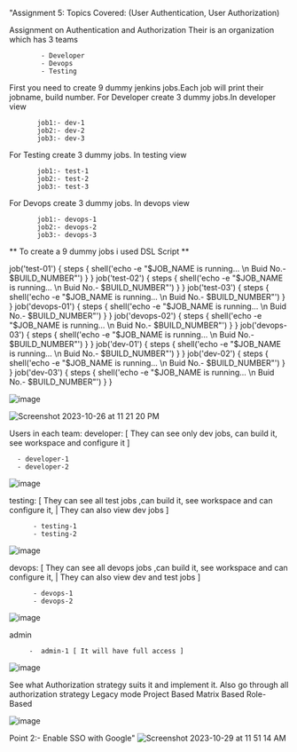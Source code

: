 "Assignment 5:
Topics Covered:  (User Authentication, User Authorization)

 Assignment on Authentication and Authorization
  Their is an organization which has 3 teams
  
            - Developer
            - Devops
            - Testing
            
 First you need to create 9 dummy jenkins jobs.Each job will print their jobname, build number.
   For Developer create 3 dummy jobs.In developer view
   
           job1:- dev-1
           job2:- dev-2
           job3:- dev-3
  For Testing create 3 dummy jobs. In testing view
  
           job1:- test-1
           job2:- test-2
           job3:- test-3
           
 For Devops create 3 dummy jobs. In devops view
 
           job1:- devops-1
           job2:- devops-2
           job3:- devops-3
                
        
 ** To create a 9 dummy jobs i used DSL Script  **
 
 job('test-01') {
  steps {
    shell('echo -e "$JOB_NAME is running... \n Buid No.- $BUILD_NUMBER"')
  }
}
job('test-02') {
  steps {
    shell('echo -e "$JOB_NAME is running... \n Buid No.- $BUILD_NUMBER"')
  }
}
job('test-03') {
  steps {
    shell('echo -e "$JOB_NAME is running... \n Buid No.- $BUILD_NUMBER"')
  }
}
job('devops-01') {
  steps {
    shell('echo -e "$JOB_NAME is running... \n Buid No.- $BUILD_NUMBER"')
  }
}
job('devops-02') {
  steps {
    shell('echo -e "$JOB_NAME is running... \n Buid No.- $BUILD_NUMBER"')
  }
}
job('devops-03') {
  steps {
    shell('echo -e "$JOB_NAME is running... \n Buid No.- $BUILD_NUMBER"')
  }
}
job('dev-01') {
  steps {
    shell('echo -e "$JOB_NAME is running... \n Buid No.- $BUILD_NUMBER"')
  }
}
job('dev-02') {
  steps {
    shell('echo -e "$JOB_NAME is running... \n Buid No.- $BUILD_NUMBER"')
  }
}
job('dev-03') {
  steps {
    shell('echo -e "$JOB_NAME is running... \n Buid No.- $BUILD_NUMBER"')
  }
}


  ![image](https://github.com/parsugit/ansible_practice/assets/132131379/b325783f-7a0d-43d3-9dab-9e56e4a3da27)
  
  ![Screenshot 2023-10-26 at 11 21 20 PM](https://github.com/c-shantanu/ninja/assets/52127255/4932b027-ac8f-4529-9bcb-8f6375398e18)




 Users in each team: 
 developer: [ They can see only dev jobs, can build it, see workspace and configure it ]
 
      - developer-1 
      - developer-2 
                
  ![image](https://github.com/parsugit/ansible_practice/assets/132131379/c4fcc947-7430-4cff-8f79-e244c0f04f4c)
  

 testing: [ They can see all test jobs ,can build it, see workspace and can configure it, | They can also view dev jobs ]
 
          - testing-1 
          - testing-2 
                
   ![image](https://github.com/parsugit/ansible_practice/assets/132131379/8a79a786-e95f-4176-becd-7a67d170ccb3)

  devops:  [ They can see all devops jobs ,can build it, see workspace and can configure it, | They can also view dev and test jobs  ]
  
          - devops-1 
          - devops-2
                
  ![image](https://github.com/parsugit/ansible_practice/assets/132131379/61fd9681-e389-4dc1-b8b6-c40f42627f00)

  admin
  
         -  admin-1 [ It will have full access ]
                
  ![image](https://github.com/parsugit/ansible_practice/assets/132131379/14183c6c-0e68-4001-867c-5fd9f31fd222)

  See what Authorization strategy suits it and implement it.
  Also go through all authorization strategy
  Legacy mode
  Project Based
  Matrix Based
  Role-Based
        
  ![image](https://github.com/parsugit/ansible_practice/assets/132131379/a751ac93-1b1a-4881-96dd-a93c64fe1add)

  Point 2:-
  Enable SSO with Google"
  ![Screenshot 2023-10-29 at 11 51 14 AM](https://github.com/c-shantanu/ninja/assets/52127255/6258bfe0-0f17-4bc7-838c-2f34cbca3e4b)

